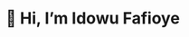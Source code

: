 # 👋 Hi, I’m Idowu Fafioye


<!---
Olatunjhi/Olatunjhi is a ✨ special ✨ repository because its `README.md` (this file) appears on your GitHub profile.
You can click the Preview link to take a look at your changes.
--->
